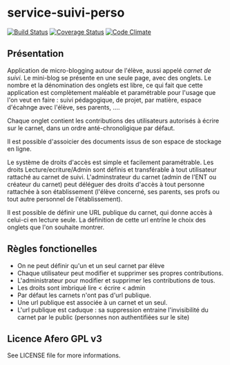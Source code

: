 # service-suivi-perso

[![Build Status](https://travis-ci.org/laclasse-com/service-suivi-perso.png?branch=master)](https://travis-ci.org/laclasse-com/service-suivi-perso) [![Coverage Status](https://coveralls.io/repos/laclasse-com/service-suivi-perso/badge.png?branch=master)](https://coveralls.io/r/laclasse-com/service-suivi-perso?branch=develop) [![Code Climate](https://codeclimate.com/github/laclasse-com/service-suivi-perso.png)](https://codeclimate.com/github/laclasse-com/service-suivi-perso)

## Présentation 

Application de micro-blogging autour de l'élève, aussi appelé *carnet de suivi*.
Le mini-blog se présente en une seule page, avec des onglets. 
Le nombre et la dénomination des onglets est libre, ce qui fait que cette application est complètement maléable et paramétrable pour l'usage que l'on veut en faire : suivi pédagogique, de projet, par matière, espace d'écahnge avec l'élève, ses parents, ....

Chaque onglet contient les contributions des utilisateurs autorisés à écrire sur le carnet, dans un ordre anté-chronoligique par défaut.

Il est possible d'assoicier des documents issus de son espace de stockage en ligne.

Le système de droits d'accès est simple et facilement paramétrable. Les droits Lecture/ecriture/Admin sont définis et transférable à tout utilisateur rattaché au carnet de suivi.
L'adminstrateur du carnet (admin de l'ENT ou créateur du carnet) peut déléguer des droits d'accès à tout personne rattachée à son établissement (l'élève concerné, ses parents, ses profs ou tout autre personnel de l'établissement).

Il est possible de définir une URL publique du carnet, qui donne accès à celui-ci en lecture seule. 
La définition de cette url entrîne le choix des onglets que l'on souhaite montrer.

## Règles fonctionelles

 - On ne peut définir qu'un et un seul carnet par élève
 - Chaque utilisateur peut modifier et supprimer ses propres contributions.
 - L'administrateur pour modifier et supprimer les contributions de tous.
 - Les droits sont imbriqué lire < écrire < admin
 - Par défaut les carnets n'ont pas d'url publique.
 - Une url publique est associée à un carnet et un seul.
 - L'url publique est caduque : sa suppression entraine l'invisibilité du carnet par le public (personnes non authentifiées sur le site)

## Licence Afero GPL v3

See LICENSE file for more informations.
